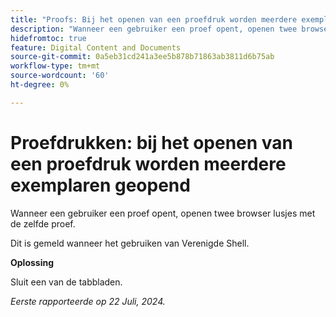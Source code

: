 ```yaml
---
title: "Proofs: Bij het openen van een proefdruk worden meerdere exemplaren geopend"
description: "Wanneer een gebruiker een proef opent, openen twee browser lusjes met de zelfde proef. "
hidefromtoc: true
feature: Digital Content and Documents
source-git-commit: 0a5eb31cd241a3ee5b878b71863ab3811d6b75ab
workflow-type: tm+mt
source-wordcount: '60'
ht-degree: 0%

---
```



# Proefdrukken: bij het openen van een proefdruk worden meerdere exemplaren geopend

Wanneer een gebruiker een proef opent, openen twee browser lusjes met de zelfde proef.

Dit is gemeld wanneer het gebruiken van Verenigde Shell.

**Oplossing**

Sluit een van de tabbladen.

_Eerste rapporteerde op 22 Juli, 2024._
